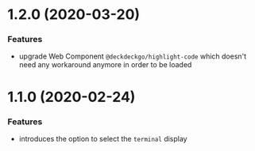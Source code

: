 <a name="1.2.0"></a>
# 1.2.0 (2020-03-20)

### Features

* upgrade Web Component `@deckdeckgo/highlight-code` which doesn't need any workaround anymore in order to be loaded

<a name="1.1.0"></a>
# 1.1.0 (2020-02-24)

### Features

* introduces the option to select the `terminal` display
